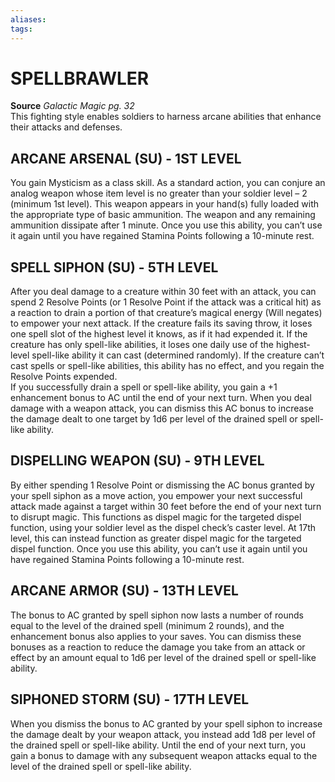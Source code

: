 ```yaml
---
aliases: 
tags: 
---
```

# SPELLBRAWLER
**Source** _Galactic Magic pg. 32_  
This fighting style enables soldiers to harness arcane abilities that enhance their attacks and defenses.

## ARCANE ARSENAL (SU) - 1ST LEVEL

You gain Mysticism as a class skill. As a standard action, you can conjure an analog weapon whose item level is no greater than your soldier level – 2 (minimum 1st level). This weapon appears in your hand(s) fully loaded with the appropriate type of basic ammunition. The weapon and any remaining ammunition dissipate after 1 minute. Once you use this ability, you can’t use it again until you have regained Stamina Points following a 10-minute rest.  

## SPELL SIPHON (SU) - 5TH LEVEL

After you deal damage to a creature within 30 feet with an attack, you can spend 2 Resolve Points (or 1 Resolve Point if the attack was a critical hit) as a reaction to drain a portion of that creature’s magical energy (Will negates) to empower your next attack. If the creature fails its saving throw, it loses one spell slot of the highest level it knows, as if it had expended it. If the creature has only spell-like abilities, it loses one daily use of the highest-level spell-like ability it can cast (determined randomly). If the creature can’t cast spells or spell-like abilities, this ability has no effect, and you regain the Resolve Points expended.  
If you successfully drain a spell or spell-like ability, you gain a +1 enhancement bonus to AC until the end of your next turn. When you deal damage with a weapon attack, you can dismiss this AC bonus to increase the damage dealt to one target by 1d6 per level of the drained spell or spell-like ability.  

## DISPELLING WEAPON (SU) - 9TH LEVEL

By either spending 1 Resolve Point or dismissing the AC bonus granted by your spell siphon as a move action, you empower your next successful attack made against a target within 30 feet before the end of your next turn to disrupt magic. This functions as dispel magic for the targeted dispel function, using your soldier level as the dispel check’s caster level. At 17th level, this can instead function as greater dispel magic for the targeted dispel function. Once you use this ability, you can’t use it again until you have regained Stamina Points following a 10-minute rest.  

## ARCANE ARMOR (SU) - 13TH LEVEL

The bonus to AC granted by spell siphon now lasts a number of rounds equal to the level of the drained spell (minimum 2 rounds), and the enhancement bonus also applies to your saves. You can dismiss these bonuses as a reaction to reduce the damage you take from an attack or effect by an amount equal to 1d6 per level of the drained spell or spell-like ability.  

## SIPHONED STORM (SU) - 17TH LEVEL

When you dismiss the bonus to AC granted by your spell siphon to increase the damage dealt by your weapon attack, you instead add 1d8 per level of the drained spell or spell-like ability. Until the end of your next turn, you gain a bonus to damage with any subsequent weapon attacks equal to the level of the drained spell or spell-like ability.